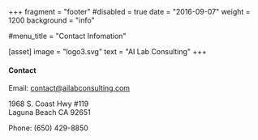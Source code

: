 +++
fragment = "footer"
#disabled = true
date = "2016-09-07"
weight = 1200
background = "info"

#menu_title = "Contact Infomation"

[asset]
  image = "logo3.svg"
  text = "AI Lab Consulting"
+++

#### Contact

Email: <a href="mailto:contact@ailabconsulting.com">contact@ailabconsulting.com</a><p/>  1968 S. Coast Hwy #119<br/> Laguna Beach CA 92651 <p/> Phone: (650) 429-8850

